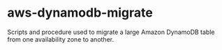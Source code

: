 # aws-dynamodb-migrate

Scripts and procedure used to migrate a large Amazon DynamoDB table from one availability zone to another.

